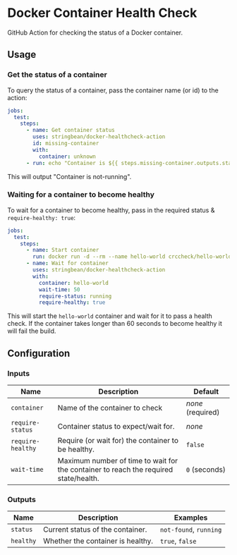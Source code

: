 # Docker Container Health Check

GitHub Action for checking the status of a Docker container.

## Usage

### Get the status of a container

To query the status of a container, pass the container name (or id) to the action:

```yaml
jobs:
  test:
    steps:
      - name: Get container status
        uses: stringbean/docker-healthcheck-action
        id: missing-container
        with:
          container: unknown
      - run: echo "Container is ${{ steps.missing-container.outputs.status  }}"
```

This will output "Container is not-running".

### Waiting for a container to become healthy

To wait for a container to become healthy, pass in the required status &
`require-healthy: true`:

```yaml
jobs:
  test:
    steps:
      - name: Start container
        run: docker run -d --rm --name hello-world crccheck/hello-world
      - name: Wait for container
        uses: stringbean/docker-healthcheck-action
        with:
          container: hello-world
          wait-time: 50
          require-status: running
          require-healthy: true
```

This will start the `hello-world` container and wait for it to pass a health
check. If the container takes longer than 60 seconds to become healthy it will
fail the build.

## Configuration

### Inputs

| Name              | Description                                                                          | Default           |
| ----------------- | ------------------------------------------------------------------------------------ | ----------------- |
| `container`       | Name of the container to check                                                       | _none_ (required) |
| `require-status`  | Container status to expect/wait for.                                                 | _none_            |
| `require-healthy` | Require (or wait for) the container to be healthy.                                   | `false`           |
| `wait-time`       | Maximum number of time to wait for the container to reach the required state/health. | `0` (seconds)     |

### Outputs

| Name      | Description                       | Examples               |
| --------- | --------------------------------- | ---------------------- |
| `status`  | Current status of the container.  | `not-found`, `running` |
| `healthy` | Whether the container is healthy. | `true`, `false`        |
